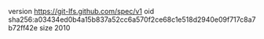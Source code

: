 version https://git-lfs.github.com/spec/v1
oid sha256:a03434ed0b4a15b837a52cc6a570f2ce68c1e518d2940e09f717c8a7b72ff42e
size 2010
